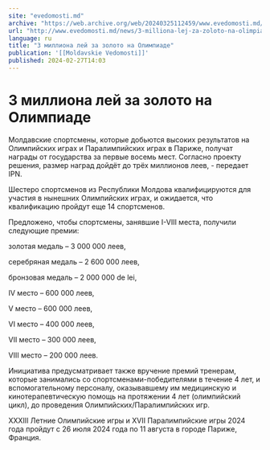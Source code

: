 ```yaml
---
site: "evedomosti.md"
archive: "https://web.archive.org/web/20240325112459/www.evedomosti.md/news/3-milliona-lej-za-zoloto-na-olimpiade"
url: "http://www.evedomosti.md/news/3-milliona-lej-za-zoloto-na-olimpiade"
language: ru
title: "3 миллиона лей за золото на Олимпиаде"
publication: '[[Moldavskie Vedomosti]]'
published: 2024-02-27T14:03
---
```


# 3 миллиона лей за золото на Олимпиаде

Молдавские спортсмены, которые добьются высоких результатов на Олимпийских играх и Паралимпийских играх в Париже, получат награды от государства за первые восемь мест. Согласно проекту решения, размер наград дойдёт до трёх миллионов леев, - передает IPN.

Шестеро спортсменов из Республики Молдова квалифицируются для участия в нынешних Олимпийских играх, и ожидается, что квалификацию пройдут еще 14 спортсменов.

Предложено, чтобы спортсмены, занявшие I-VIII места, получили следующие премии:

золотая медаль – 3 000 000 леев,

серебряная медаль – 2 600 000 леев,

бронзовая медаль – 2 000 000 de lei,

IV место – 600 000 леев,

V место – 600 000 леев,

VI место – 400 000 леев,

VII место – 300 000 леев,

VIII место – 200 000 леев.

Инициатива предусматривает также вручение премий тренерам, которые занимались со спортсменами-победителями в течение 4 лет, и вспомогательному персоналу, оказывавшему им медицинскую и кинотерапевтическую помощь на протяжении 4 лет (олимпийский цикл), до проведения Олимпийских/Паралимпийских игр.

XXXIII Летние Олимпийские игры и XVII Паралимпийские игры 2024 года пройдут с 26 июля 2024 года по 11 августа в городе Париже, Франция.